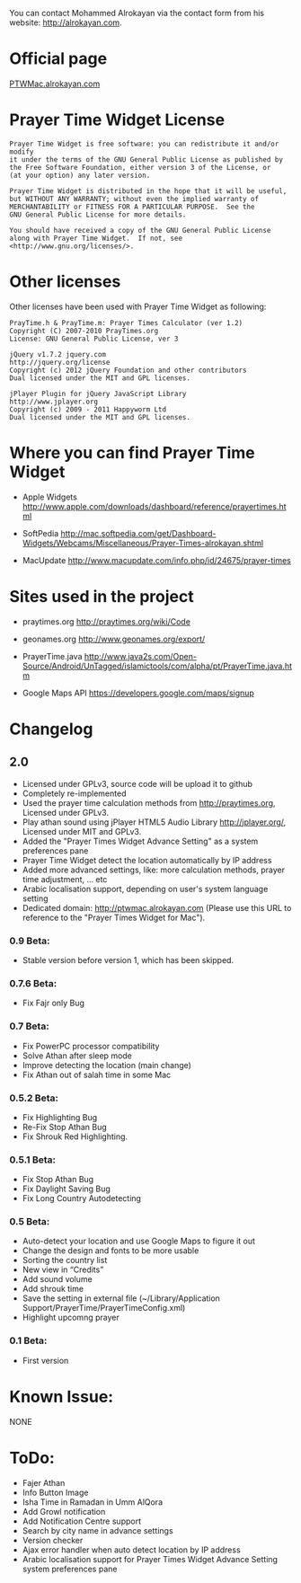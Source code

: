 You can contact Mohammed Alrokayan via the contact form from his website: http://alrokayan.com.

# Official page
[PTWMac.alrokayan.com](PTWMac.alrokayan.com)

# Prayer Time Widget License
    Prayer Time Widget is free software: you can redistribute it and/or modify
    it under the terms of the GNU General Public License as published by
    the Free Software Foundation, either version 3 of the License, or
    (at your option) any later version.

    Prayer Time Widget is distributed in the hope that it will be useful,
    but WITHOUT ANY WARRANTY; without even the implied warranty of
    MERCHANTABILITY or FITNESS FOR A PARTICULAR PURPOSE.  See the
    GNU General Public License for more details.

    You should have received a copy of the GNU General Public License
    along with Prayer Time Widget.  If not, see <http://www.gnu.org/licenses/>.



# Other licenses
Other licenses have been used with Prayer Time Widget as following:

    PrayTime.h & PrayTime.m: Prayer Times Calculator (ver 1.2)
    Copyright (C) 2007-2010 PrayTimes.org
    License: GNU General Public License, ver 3

    jQuery v1.7.2 jquery.com
    http://jquery.org/license
    Copyright (c) 2012 jQuery Foundation and other contributors
    Dual licensed under the MIT and GPL licenses.

    jPlayer Plugin for jQuery JavaScript Library
    http://www.jplayer.org
    Copyright (c) 2009 - 2011 Happyworm Ltd
    Dual licensed under the MIT and GPL licenses.
    
    
# Where you can find Prayer Time Widget
- Apple Widgets
http://www.apple.com/downloads/dashboard/reference/prayertimes.html

- SoftPedia
http://mac.softpedia.com/get/Dashboard-Widgets/Webcams/Miscellaneous/Prayer-Times-alrokayan.shtml

- MacUpdate
http://www.macupdate.com/info.php/id/24675/prayer-times


# Sites used in the project
- praytimes.org
http://praytimes.org/wiki/Code

- geonames.org
http://www.geonames.org/export/

- PrayerTime.java
http://www.java2s.com/Open-Source/Android/UnTagged/islamictools/com/alpha/pt/PrayerTime.java.htm

- Google Maps API
https://developers.google.com/maps/signup

# Changelog
## 2.0
- Licensed under GPLv3, source code will be upload it to github
- Completely re-implemented
- Used the prayer time calculation methods from http://praytimes.org, Licensed under GPLv3.
- Play athan sound using jPlayer HTML5 Audio Library http://jplayer.org/, Licensed under MIT and GPLv3.
- Added the "Prayer Times Widget Advance Setting" as a system preferences pane
- Prayer Time Widget detect the location automatically by IP address
- Added more advanced settings, like: more calculation methods, prayer time adjustment, … etc
- Arabic localisation support, depending on user's system language setting
- Dedicated domain: http://ptwmac.alrokayan.com (Please use this URL to reference to the "Prayer Times Widget for Mac").

### 0.9 Beta:
- Stable version before version 1, which has been skipped.

### 0.7.6 Beta:
- Fix Fajr only Bug

### 0.7 Beta:
- Fix PowerPC processor compatibility
- Solve Athan after sleep mode
- Improve detecting the location (main change)
- Fix Athan out of salah time in some Mac

### 0.5.2 Beta:
- Fix Highlighting Bug
- Re-Fix Stop Athan Bug
- Fix Shrouk Red Highlighting.

### 0.5.1 Beta:
- Fix Stop Athan Bug
- Fix Daylight Saving Bug
- Fix Long Country Autodetecting

### 0.5 Beta:
- Auto-detect your location and use Google Maps to figure it out 
- Change the design and fonts to be more usable 
- Sorting the country list 
- New view in “Credits” 
- Add sound volume 
- Add shrouk time 
- Save the setting in external file (~/Library/Application Support/PrayerTime/PrayerTimeConfig.xml) 
- Highlight upcomng prayer

### 0.1 Beta:
- First version

# Known Issue:
NONE

# ToDo:
- Fajer Athan
- Info Button Image
- Isha Time in Ramadan in Umm AlQora
- Add Growl notification
- Add Notification Centre support
- Search by city name in advance settings
- Version checker
- Ajax error handler when auto detect location by IP address
- Arabic localisation support for Prayer Times Widget Advance Setting system preferences pane